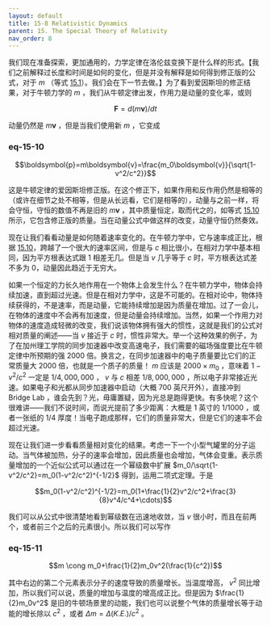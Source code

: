 ```yaml
---
layout: default
title: 15-8 Relativistic Dynamics
parent: 15. The Special Theory of Relativity
nav_order: 8
---
```

我们现在准备探索，更加通用的，力学定律在洛伦兹变换下是什么样的形式。【我们之前解释过长度和时间是如何的变化，但是并没有解释是如何得到修正版的公式，对于 $m$ （等式 [15.1]({{"/volume-1/15-the-special-theory-of-relativity/15-1-the-principle-of-relativity.html#eq-15-1"|relative_url}})）。我们会在下一节去做。】为了看到爱因斯坦的修正结果，对于牛顿力学的 $m$ ，我们从牛顿定律出发，作用力是动量的变化率，或则

$$\boldsymbol{F}=d(m\boldsymbol{v})/dt$$

动量仍然是 $m\boldsymbol{v}$ ，但是当我们使用新 $m$ ，它变成

### eq-15-10

$$\boldsymbol{p}=m\boldsymbol{v}=\frac{m_0\boldsymbol{v}}{\sqrt{1-v^2/c^2}}$$

这是牛顿定律的爱因斯坦修正版。在这个修正下，如果作用和反作用仍然是相等的（或许在细节之处不相等，但是从长远看，它们是相等的），动量与之前一样，将会守恒，守恒的数值不再是旧的 $m\boldsymbol{v}$ ，其中质量恒定，取而代之的，如等式 [15.10]({{"/volume-1/15-the-special-theory-of-relativity/15-8-relativistic-dynamics.html#eq-15-10"|relative_url}}) 所示，它包含修正版的质量。当在动量公式中做这样的改变，动量守恒仍然奏效。

现在让我们看看动量是如何随着速率变化的。在牛顿力学中，它与速率成正比，根据 [15.10]({{"/volume-1/15-the-special-theory-of-relativity/15-8-relativistic-dynamics.html#eq-15-10"|relative_url}})，跨越了一个很大的速率区间，但是与 $c$ 相比很小，在相对力学中基本相同，因为平方根表达式跟 1 相差无几。但是当 $v$ 几乎等于 $c$ 时，平方根表达式差不多为 0，动量因此趋近于无穷大。

如果一个恒定的力长久地作用在一个物体上会发生什么？在牛顿力学中，物体会持续加速，直到超过光速。但是在相对力学中，这是不可能的。在相对论中，物体持续获得的，不是速率，而是动量，它能持续增加是因为质量在增加。过了一会儿，在物体的速度中不会再有加速度，但是动量会持续增加。当然，如果一个作用力对物体的速度造成轻微的改变，我们说该物体拥有强大的惯性，这就是我们的公式对相对质量的阐述——当 $v$ 接近于 $c$ 时，惯性非常大。举一个这种效果的例子，为了在加州理工学院的同步加速器中改变高速电子，我们需要的磁场强度要比在牛顿定律中所预期的强 2000 倍。换言之，在同步加速器中的电子质量要比它们的正常质量大 2000 倍，也就是一个质子的质量！ $m$ 应该是 $2000 \times m_0$ ，意味着 $1-v^2/c^2$ 一定是 $1/4,000,000$ ， $v$ 与 $c$ 相差 $1/8,000,000$ ，所以电子非常接近光速。如果电子和光都从同步加速器中启动（大概 700 英尺开外），直接冲到 Bridge Lab ，谁会先到？光，毋庸置疑，因为光总是跑得更快。有多快呢？这个很难讲——我们不说时间，而说光提前了多少距离：大概是 1 英寸的 $1/1000$ ，或者一张纸的 $1/4$ 厚度！当电子跑成那样，它们的质量非常大，但是它们的速率不会超过光速。

现在让我们进一步看看质量相对变化的结果。考虑一下一个小型气罐里的分子运动。当气体被加热，分子的速率会增加，因此质量也会增加，气体会变重。表示质量增加的一个近似公式可以通过在一个幂级数中扩展 $m_0/\sqrt{1-v^2/c^2}=m_0(1-v^2/c^2)^{-1/2}$ 得到，运用二项式定理。于是

$$m_0(1-v^2/c^2)^{-1/2}=m_0(1+\frac{1}{2}v^2/c^2+\frac{3}{8}v^4/c^4+\cdots)$$

我们可以从公式中很清楚地看到幂级数在迅速地收敛，当 $v$ 很小时，而且在前两个，或者前三个之后的元素很小。所以我们可以写作

### eq-15-11

$$m \cong m_0+\frac{1}{2}m_0v^2(\frac{1}{c^2})$$

其中右边的第二个元素表示分子的速度导致的质量增长。当温度增高， $v^2$ 同比增加，所以我们可以说，质量的增加与温度的增高成正比。但是因为 $\frac{1}{2}m_0v^2$ 是旧的牛顿场景里的动能，我们也可以说整个气体的质量增长等于动能的增长除以 $c^2$ ，或者 $\Delta{m}=\Delta{(K.E.)}/c^2$ 。
